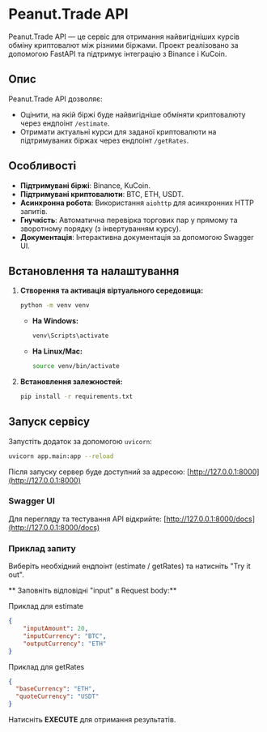# Peanut.Trade API

Peanut.Trade API — це сервіс для отримання найвигідніших курсів обміну криптовалют між різними біржами. Проект реалізовано за допомогою FastAPI та підтримує інтеграцію з Binance і KuCoin.

## Опис
Peanut.Trade API дозволяє:

- Оцінити, на якій біржі буде найвигідніше обміняти криптовалюту через ендпоінт `/estimate`.
- Отримати актуальні курси для заданої криптовалюти на підтримуваних біржах через ендпоінт `/getRates`.

## Особливості
- **Підтримувані біржі**: Binance, KuCoin.
- **Підтримувані криптовалюти**: BTC, ETH, USDT.
- **Асинхронна робота**: Використання `aiohttp` для асинхронних HTTP запитів.
- **Гнучкість**: Автоматична перевірка торгових пар у прямому та зворотному порядку (з інвертуванням курсу).
- **Документація**: Інтерактивна документація за допомогою Swagger UI.

## Встановлення та налаштування

1. **Створення та активація віртуального середовища:**
   ```sh
   python -m venv venv
   ```
   - **На Windows:**
     ```sh
     venv\Scripts\activate
     ```
   - **На Linux/Mac:**
     ```sh
     source venv/bin/activate
     ```

2. **Встановлення залежностей:**
   ```sh
   pip install -r requirements.txt
   ```

## Запуск сервісу
Запустіть додаток за допомогою `uvicorn`:
```sh
uvicorn app.main:app --reload
```

Після запуску сервер буде доступний за адресою: [http://127.0.0.1:8000](http://127.0.0.1:8000)

### Swagger UI
Для перегляду та тестування API відкрийте:
[http://127.0.0.1:8000/docs](http://127.0.0.1:8000/docs)

### Приклад запиту
Виберіть необхідний ендпоінт (estimate / getRates) та натисніть "Try it out".

** Заповніть відповідні "input" в Request body:**

Приклад для estimate
```json
{
    "inputAmount": 20,
    "inputCurrency": "BTC",
    "outputCurrency": "ETH"
}
```

Приклад для getRates
```json
{
  "baseCurrency": "ETH",
  "quoteCurrency": "USDT"
}
```

Натисніть **EXECUTE** для отримання результатів.


